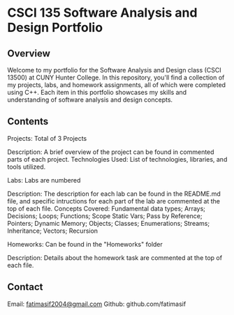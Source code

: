 # CSCI 135 Software Analysis and Design Portfolio

## Overview

Welcome to my portfolio for the Software Analysis and Design class (CSCI 13500) at CUNY Hunter College. In this repository, you'll find a collection of my projects, labs, and homework assignments, all of which were completed using C++. Each item in this portfolio showcases my skills and understanding of software analysis and design concepts.

## Contents

Projects: Total of 3 Projects

Description: A brief overview of the project can be found in commented parts of each project.
Technologies Used: List of technologies, libraries, and tools utilized.

Labs: Labs are numbered 

Description: The description for each lab can be found in the README.md file, and specific intructions for each part of the lab are commented at the top of each file.
Concepts Covered: Fundamental data types; Arrays; Decisions; Loops; Functions; Scope Static Vars; Pass by Reference; Pointers; Dynamic Memory; Objects; Classes; Enumerations; Streams; Inheritance; Vectors; Recursion

Homeworks: Can be found in the "Homeworks" folder

Description: Details about the homework task are commented at the top of each file.

## Contact

Email: fatimasif2004@gmail.com
Github: github.com/fatimasif

